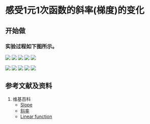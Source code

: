# 感受1元1次函数的斜率(梯度)的变化

## 开始做

### 实验过程如下图所示。

![](/images/微分/导数的计算方法和运算法则/感受1元1次函数的斜率(梯度)的变化/1a1.jpg)
![](/images/微分/导数的计算方法和运算法则/感受1元1次函数的斜率(梯度)的变化/1a2.jpg)
![](/images/微分/导数的计算方法和运算法则/感受1元1次函数的斜率(梯度)的变化/1a3.jpg)
![](/images/微分/导数的计算方法和运算法则/感受1元1次函数的斜率(梯度)的变化/1a4.jpg)
![](/images/微分/导数的计算方法和运算法则/感受1元1次函数的斜率(梯度)的变化/1a5.jpg)

![](/images/微分/导数的计算方法和运算法则/感受1元1次函数的斜率(梯度)的变化/1a6.jpg)
![](/images/微分/导数的计算方法和运算法则/感受1元1次函数的斜率(梯度)的变化/1a7.jpg)
![](/images/微分/导数的计算方法和运算法则/感受1元1次函数的斜率(梯度)的变化/1a8.jpg)
![](/images/微分/导数的计算方法和运算法则/感受1元1次函数的斜率(梯度)的变化/1a9.jpg)
![](/images/微分/导数的计算方法和运算法则/感受1元1次函数的斜率(梯度)的变化/1a10.jpg)

## 参考文献及资料

1. 维基百科
	- [Slope](https://en.wikipedia.org/wiki/Slope) 
	- [斜率](https://zh.wikipedia.org/wiki/%E6%96%9C%E7%8E%87) 
	- [Linear function](https://en.wikipedia.org/wiki/Linear_function) 



